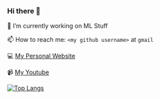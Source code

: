 ### Hi there 👋

🔭 I’m currently working on ML Stuff

📫 How to reach me: `<my github username>` at `gmail`

💻 [My Personal Website](https://averylamp.me)

📹 [My Youtube](https://www.youtube.com/channel/UCXPcndIGJl0QUOJsX7vZw3Q)


[![Top Langs](https://github-readme-stats.vercel.app/api/top-langs/?username=averylamp&layout=compact&theme=dark&langs_count=7)](https://github.com/anuraghazra/github-readme-stats)
